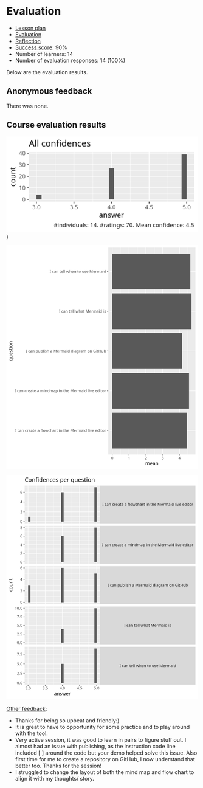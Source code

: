 # Evaluation

- [Lesson plan](../../lesson_plans/20251002/README.md)
- [Evaluation](../../evaluations/20251002/README.md)
- [Reflection](../../reflections/20251002/README.md)
- [Success score](success_score.txt): 90%
- Number of learners: 14
- Number of evaluation responses: 14 (100%)

Below are the evaluation results.

## Anonymous feedback

There was none.

## Course evaluation results

![All confidences](all_confidences.png))

![Average confidence per question](average_confidences_per_question.png)

![Confidences per question](confidences_per_question.png)

[Other feedback](other_feedback.txt):

- Thanks for being so upbeat and friendly:)
- It is great to have to opportunity for some practice and to play around with the tool.
- Very active session, it was good to learn in pairs to figure stuff out. I almost had an issue with publishing, as the instruction code line included [ ] around the code but your demo helped solve this issue. Also first time for me to create a repository on GitHub, I now understand that better too. Thanks for the session!
- I struggled to change the layout of both the mind map and flow chart to align it with my thoughts/ story.


